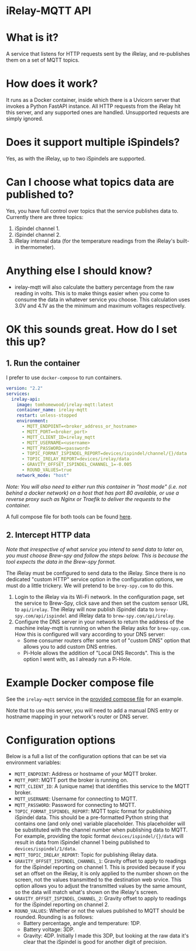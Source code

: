 # iRelay-MQTT API

# What is it?
A service that listens for HTTP requests sent by the iRelay, and re-publishes them on a set of MQTT topics.

# How does it work?
It runs as a Docker container, inside which there is a Uvicorn server that invokes a Python FastAPI instance. All HTTP requests from the iRelay hit this server, and any supported ones are handled. Unsupported requests are simply ignored.

# Does it support multiple iSpindels?
Yes, as with the iRelay, up to two iSpindels are supported.

# Can I choose what topics data are published to?
Yes, you have full control over topics that the service publishes data to. Currently there are three topics:
1. iSpindel channel 1.
1. iSpindel channel 2.
1. iRelay internal data (for the temperature readings from the iRelay's built-in thermometer).

# Anything else I should know?
- irelay-mqtt will also calculate the battery percentage from the raw reading in volts. This is to make things easier when you come to consume the data in whatever service you choose. This calculation uses 3.0V and 4.1V as the the minimum and maximum voltages respectively.

# OK this sounds great. How do I set this up?
## 1. Run the container
I prefer to use `docker-compose` to run containers.
```yaml
version: "2.2"
services:
  irelay-api:
    image: tomhomewood/irelay-mqtt:latest
    container_name: irelay-mqtt
    restart: unless-stopped
    environment:
      - MQTT_ENDPOINT=<broker_address_or_hostname>
      - MQTT_PORT=<broker_port>
      - MQTT_CLIENT_ID=irelay_mqtt
      - MQTT_USERNAME=<username>
      - MQTT_PASSWORD=<password>
      - TOPIC_FORMAT_ISPINDEL_REPORT=devices/ispindel/channel/{}/data
      - TOPIC_IRELAY_REPORT=devices/irelay/data
      - GRAVITY_OFFSET_ISPINDEL_CHANNEL_1=-0.005
      - ROUND_VALUES=true
    network_mode: "host"
```
_Note: You will also need to either run this container in "host mode" (i.e. not behind a docker network) on a host that has port 80 available, or use a reverse proxy such as Nginx or Traefik to deliver the requests to the container._

A full compose file for both tools can be found [here](/docker/docker-compose-example.yml).
## 2. Intercept HTTP data
_Note that irrespective of what service you intend to send data to later on, you must choose Brew-spy and follow the steps below. This is because the tool expects the data in the Brew-spy format._

The iRelay must be configured to send data to the iRelay. Since there is no dedicated "custom HTTP" service option in the configuration options, we must do a little trickery. We will pretend to be `brey-spy.com` to do this.
1. Login to the iRelay via its Wi-Fi network. In the configuration page, set the service to Brew-Spy, click save and then set the custom sensor URL to `api/irelay`. The iRelay will now publish iSpindel data to `brey-spy.com/api/ispindel` and iRelay data to `brew-spy.com/api/irelay`.
1. Configure the DNS server in your network to return the address of the machine irelay-mqtt is running on when the iRelay asks for `brew-spy.com`. How this is configured will vary according to your DNS server:
    - Some consumer routers offer some sort of "custom DNS" option that allows you to add custom DNS entries.
    - Pi-Hole allows the addition of "Local DNS Records". This is the option I went with, as I already run a Pi-Hole.


# Example Docker compose file
 See the `irelay-mqtt` service in the [provided compose file](/docker/docker-compose-example.yml) for an example.

Note that to use this server, you will need to add a manual DNS entry or hostname mapping in your network's router or DNS server. 

# Configuration options
Below is a full a list of the configuration options that can be set via environment variables:
- `MQTT_ENDPOINT`: Address or hostname of your MQTT broker.
- `MQTT_PORT`: MQTT port the broker is running on.
- `MQTT_CLIENT_ID`: A (unique name) that identifies this service to the MQTT broker.
- `MQTT_USERNAME`: Username for connecting to MQTT.
- `MQTT_PASSWORD`: Password for connecting to MQTT.
- `TOPIC_FORMAT_ISPINDEL_REPORT`: MQTT topic format for publishing iSpindel data. This should be a pre-formatted Python string that contains one (and only one) variable placeholder. This placeholder will be substituted with the channel number when publishing data to MQTT. For example, providing the topic format `devices/ispindel/{}/data` will result in data from iSpindel channel 1 being published to `devices/ispindel/1/data`.
- `MQTT_TOPIC_IRELAY_REPORT`: Topic for publishing iRelay data.
- `GRAVITY_OFFSET_ISPINDEL_CHANNEL_1`: Gravity offset to apply to readings for the iSpindel reporting on channel 1. This is provided because if you set an offset on the iRelay, it is only applied to the number shown on the screen, not the values transmitted to the destination web srvice. This option allows you to adjust the transmitted values by the same amount, so the data will match what's shown on the iRelay's screen.
- `GRAVITY_OFFSET_ISPINDEL_CHANNEL_2`: Gravity offset to apply to readings for the iSpindel reporting on channel 2.
- `ROUND_VALUES`: Whether or not the values published to MQTT should be rounded. Rounding is as follows:
    - Battery percentage, angle and temperature: 1DP.
    - Battery voltage: 3DP.
    - Gravity: 4DP. Initially I made this 3DP, but looking at the raw data it's clear that the iSpindel is good for another digit of precision.